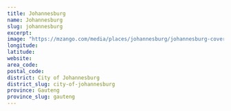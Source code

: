 ```yaml
---
title: Johannesburg
name: Johannesburg
slug: johannesburg
excerpt: 
image: "https://mzango.com/media/places/johannesburg/johannesburg-cover.jpg"
longitude: 
latitude: 
website: 
area_code: 
postal_code: 
district: City of Johannesburg
district_slug: city-of-johannesburg
province: Gauteng
province_slug: gauteng
---
```

